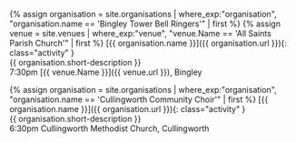 {% assign organisation = site.organisations 
    | where_exp:"organisation", "organisation.name == 'Bingley Tower Bell Ringers'"
    | first %}
{% assign venue = site.venues 
    | where_exp:"venue", "venue.Name == 'All Saints Parish Church'"
    | first %}
[{{ organisation.name }}]({{ organisation.url }}){: class="activity" }<br>
{{ organisation.short-description }}<br>
7:30pm [{{ venue.Name }}]({{ venue.url }}), Bingley

{% assign organisation = site.organisations 
    | where_exp:"organisation", "organisation.name == 'Cullingworth Community Choir'"
    | first %}
[{{ organisation.name }}]({{ organisation.url }}){: class="activity" }<br>
{{ organisation.short-description }}<br>
6:30pm Cullingworth Methodist Church, Cullingworth